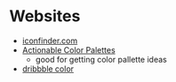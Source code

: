 # Websites

- [iconfinder.com](https://www.iconfinder.com/)
- [Actionable Color Palettes](https://colorpalettes.colorion.co/#top)
  - good for getting color pallette ideas
- [dribbble color](https://dribbble.com/shots/popular?color=8930E8)
